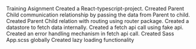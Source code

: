 Training Asignment
Created a React-typescript-project.
Crreated Parent Child communication relationship by passing the data from Parent to child.
Created Parent Child relation with routing using router package.
Created a datastore to fetch data internally.
Created a fetch api call using fake api.
Created an error handling mechanism in fetch api call.
Created Sass App.scss globally 
Created lazy loading functionality 
